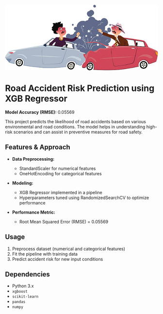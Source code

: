 ![Road Accident Risk](img2.png)

# Road Accident Risk Prediction using XGB Regressor

**Model Accuracy (RMSE):** 0.05569

This project predicts the likelihood of road accidents based on various environmental and road conditions. The model helps in understanding high-risk scenarios and can assist in preventive measures for road safety.

## Features & Approach

* **Data Preprocessing:**

  * StandardScaler for numerical features
  * OneHotEncoding for categorical features
* **Modeling:**

  * XGB Regressor implemented in a pipeline
  * Hyperparameters tuned using RandomizedSearchCV to optimize performance
* **Performance Metric:**

  * Root Mean Squared Error (RMSE) = 0.05569

## Usage

1. Preprocess dataset (numerical and categorical features)
2. Fit the pipeline with training data
3. Predict accident risk for new input conditions

## Dependencies

* Python 3.x
* `xgboost`
* `scikit-learn`
* `pandas`
* `numpy`

